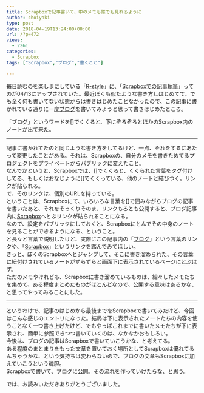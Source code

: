 ```yaml
---
title: Scrapboxで記事書いて、中のメモも誰でも見れるように
author: choiyaki
type: post
date: 2018-04-19T13:24:00+00:00
url: /?p=472
views:
  - 2261
categories:
  - Scrapbox
tags: ["Scrapbox","ブログ","書くこと"]

---
```

毎日読むのを楽しまにしている「[R-style][1]」に、「[Scrapboxでの記事執筆][2]」ってのが04/13にアップされていた。最近ぼくも似たような書き方しはじめてて、でも全く何も書いてない状態からは書きはじめたことなかったので、この記事に書かれている通りに一度[ブログ][3]を書いてみようと思って書きはじめたところ。

「ブログ」というワードを[]でくくると、下にぞろぞろとほかのScrapbox内のノートが出て来た。

* * *

記事に書かれてたのと同じような書き方をしてるけど、一点、それをするにあたって変更したことがある。それは、Scrapboxの、自分のメモを書きためてるプロジェクトをプライベートからパブリックに変えたこと。  
なんでかというと、Scrapboxでは、[]でくくると、くくられた言葉をタグ付けしてる、もしくはおなじように[]でくくっている、他のノートと結びつく。リンクが貼られる。  
で、そのリンクは、個別のURLを持っている。  
ということは、Scrapboxにて、いろいろな言葉を[]で囲みながらブログの記事を書いたあと、それをそっくりそのま、リンクもろとも公開すると、ブログ記事内に[Scrapbox][4]へとぶリンクが貼られることになる。  
なので、設定をパブリックにしておくと、Scrapboxにとんでその中身のノートを見ることができるようになる、ということ。  
と長々と言葉で説明したけど、実際にこの記事内の「[ブログ][3]」という言葉のリンクや、「[Scrapbox][4]」というリンクを踏んでみてほしい。  
きっと、ぼくのScrapboxへとジャンプして、そこに書き溜められた、その言葉に紐付けされているノートがずらずらと画面下に表示されているページにとぶはず。  
ただのメモやけれども、Scrapboxに書き溜めているものは、細々したメモたちを集めて、ある程度まとめたものがほとんどなので、公開する意味はあるかな、と思ってやってみることにした。

* * *

というわけで、記事のはじめから最後までをScrapboxで書いてみたけど、今回はこんな感じのエントリになった。結局は下に表示されたノートたちの内容を使うことなく一つ書き上げたけど、でもやっぱこれまでに書いたメモたちが下に表示され、簡単に参照できつつ書いていくのは、なかなかおもしろい。  
今後は、ブログの記事はScrapboxで書いていこうかな、と考えてる。  
ある程度のまとまりをもった文章を置いておく場所としてScrapboxは優れてるんちゃうかな、という気持ちは変わらないので、ブログの文章もScrapboxに加えていこうという魂胆。  
Scrapboxで書いて、ブログに公開。その流れを作っていけたらな、と思う。

では、お読みいただきありがとうございました。

 [1]: https://rashita.net/blog/
 [2]: https://rashita.net/blog/?p=24459
 [3]: https://scrapbox.io/choiyaki-hondana/%E3%83%96%E3%83%AD%E3%82%B0
 [4]: https://scrapbox.io/choiyaki-hondana/Scrapbox